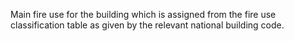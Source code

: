 Main fire use for the building which is assigned from the fire use classification table as given by the relevant national building code.